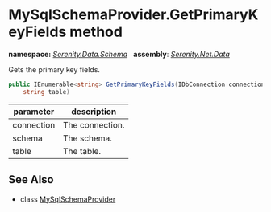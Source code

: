# MySqlSchemaProvider.GetPrimaryKeyFields method
**namespace:** *[Serenity.Data.Schema](../../README.md#serenity.data.schema-namespace)*   **assembly**: *[Serenity.Net.Data](../../README.md)*

Gets the primary key fields.

```csharp
public IEnumerable<string> GetPrimaryKeyFields(IDbConnection connection, string schema, 
    string table)
```

| parameter | description |
| --- | --- |
| connection | The connection. |
| schema | The schema. |
| table | The table. |

## See Also

* class [MySqlSchemaProvider](../MySqlSchemaProvider.md)